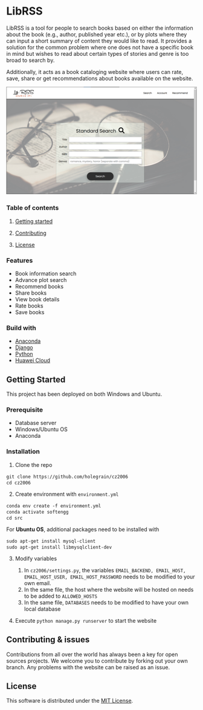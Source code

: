 # LibRSS
LibRSS is a tool for people to search books based on either the information about the book (e.g., author, published year etc.), or by plots where they can input a short summary of content they would like to read. It provides a solution for the common problem where one does not have a specific book in mind but wishes to read about certain types of stories and genre is too broad to search by. 

Additionally, it acts as a book cataloging website where users can rate, save, share or get recommendations about books available on the website.

![concept](homepage.png)

### Table of contents
1. [Getting started](https://github.com/holegrain/cz2006#getting-started)

2. [Contributing](https://github.com/holegrain/cz2006#contributing--issues)

3. [License](https://github.com/holegrain/cz2006#license)

### Features
- Book information search
- Advance plot search
- Recommend books
- Share books
- View book details
- Rate books
- Save books

### Build with
- [Anaconda](https://www.anaconda.com/)
- [Django](https://www.djangoproject.com/)
- [Python](https://www.python.org/)
- [Huawei Cloud](https://www.huaweicloud.com/intl/en-us/)

## Getting Started
This project has been deployed on both Windows and Ubuntu.

### Prerequisite
- Database server
- Windows/Ubuntu OS
- Anaconda

### Installation
1. Clone the repo
```
git clone https://github.com/holegrain/cz2006
cd cz2006
```

2. Create environment with `environment.yml`
```
conda env create -f environment.yml
conda activate softengg
cd src
```

For **Ubuntu OS**, additional packages need to be installed with
```
sudo apt-get install mysql-client
sudo apt-get install libmysqlclient-dev
```

3. Modify variables
    1. In `cz2006/settings.py`, the variables `EMAIL_BACKEND, EMAIL_HOST, EMAIL_HOST_USER, EMAIL_HOST_PASSWORD` needs to be modified to your own email.
    2. In the same file, the host where the website will be hosted on needs to be added to `ALLOWED_HOSTS`
    3. In the same file, `DATABASES` needs to be modified to have your own local database

4. Execute `python manage.py runserver` to start the website

## Contributing & issues
Contributions from all over the world has always been a key for open sources projects. We welcome you to contribute by forking out your own branch. Any problems with the website can be raised as an issue.

## License
This software is distributed under the [MIT License](LICENSE).
